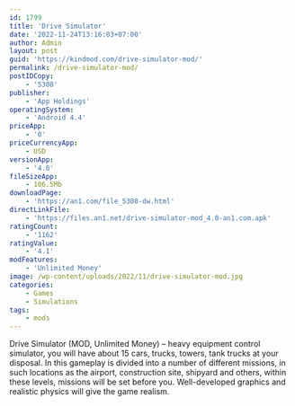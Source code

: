 ```yaml
---
id: 1799
title: 'Drive Simulator'
date: '2022-11-24T13:16:03+07:00'
author: Admin
layout: post
guid: 'https://kindmod.com/drive-simulator-mod/'
permalink: /drive-simulator-mod/
postIDCopy:
    - '5308'
publisher:
    - 'App Holdings'
operatingSystem:
    - 'Android 4.4'
priceApp:
    - '0'
priceCurrencyApp:
    - USD
versionApp:
    - '4.0'
fileSizeApp:
    - 106.5Mb
downloadPage:
    - 'https://an1.com/file_5308-dw.html'
directLinkFile:
    - 'https://files.an1.net/drive-simulator-mod_4.0-an1.com.apk'
ratingCount:
    - '1162'
ratingValue:
    - '4.1'
modFeatures:
    - 'Unlimited Money'
image: /wp-content/uploads/2022/11/drive-simulator-mod.jpg
categories:
    - Games
    - Simulations
tags:
    - mods
---
```


Drive Simulator (MOD, Unlimited Money) – heavy equipment control simulator, you will have about 15 cars, trucks, towers, tank trucks at your disposal. In this gameplay is divided into a number of different missions, in such locations as the airport, construction site, shipyard and others, within these levels, missions will be set before you. Well-developed graphics and realistic physics will give the game realism.